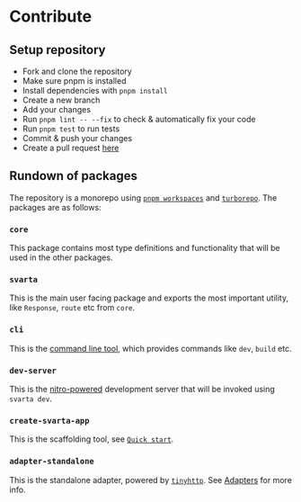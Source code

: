 # Contribute

## Setup repository

- Fork and clone the repository
- Make sure pnpm is installed
- Install dependencies with `pnpm install`
- Create a new branch
- Add your changes
- Run `pnpm lint -- --fix` to check & automatically fix your code
- Run `pnpm test` to run tests
- Commit & push your changes
- Create a pull request [here](https://github.com/marvin-j97/svarta/pulls)

## Rundown of packages

The repository is a monorepo using [`pnpm workspaces`](https://pnpm.io/workspaces) and [`turborepo`](https://turbo.build/repo). The packages are as follows:

### `core`

This package contains most type definitions and functionality that will be used in the other packages.

### `svarta`

This is the main user facing package and exports the most important utility, like `Response`, `route` etc from `core`.

### `cli`

This is the [command line tool](/usage/cli), which provides commands like `dev`, `build` etc.

### `dev-server`

This is the [nitro-powered](https://nitro.unjs.io/) development server that will be invoked using `svarta dev`.

### `create-svarta-app`

This is the scaffolding tool, see [`Quick start`](/guide/quick-start).

### `adapter-standalone`

This is the standalone adapter, powered by [`tinyhttp`](https://tinyhttp.v1rtl.site/). See [Adapters](/deployment) for more info.
